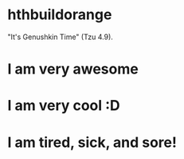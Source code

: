 # hthbuildorange






"It's Genushkin Time" (Tzu 4.9).

# I am very awesome
# I am very cool :D



# I am tired, sick, and sore!